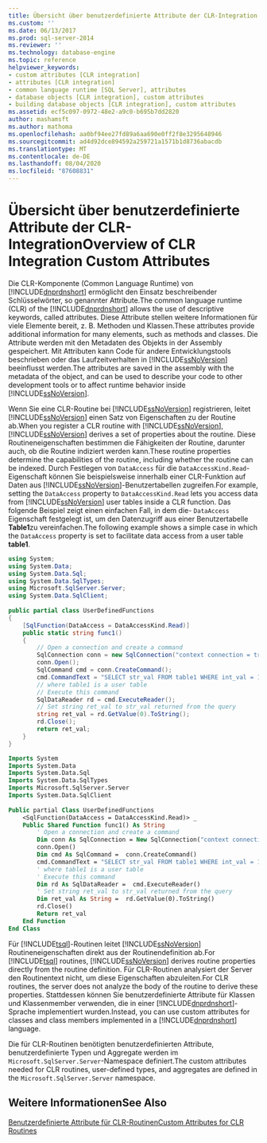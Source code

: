 ```yaml
---
title: Übersicht über benutzerdefinierte Attribute der CLR-Integration | Microsoft-Dokumentation
ms.custom: ''
ms.date: 06/13/2017
ms.prod: sql-server-2014
ms.reviewer: ''
ms.technology: database-engine
ms.topic: reference
helpviewer_keywords:
- custom attributes [CLR integration]
- attributes [CLR integration]
- common language runtime [SQL Server], attributes
- database objects [CLR integration], custom attributes
- building database objects [CLR integration], custom attributes
ms.assetid: ecf5c097-0972-48e2-a9c0-b695b7dd2820
author: mashamsft
ms.author: mathoma
ms.openlocfilehash: aa0bf94ee27fd89a6aa690e0ff2f8e3295648946
ms.sourcegitcommit: ad4d92dce894592a259721a1571b1d8736abacdb
ms.translationtype: MT
ms.contentlocale: de-DE
ms.lasthandoff: 08/04/2020
ms.locfileid: "87608831"
---
```

# <a name="overview-of-clr-integration-custom-attributes"></a><span data-ttu-id="645e9-102">Übersicht über benutzerdefinierte Attribute der CLR-Integration</span><span class="sxs-lookup"><span data-stu-id="645e9-102">Overview of CLR Integration Custom Attributes</span></span>
  <span data-ttu-id="645e9-103">Die CLR-Komponente (Common Language Runtime) von [!INCLUDE[dnprdnshort](../../includes/dnprdnshort-md.md)] ermöglicht den Einsatz beschreibender Schlüsselwörter, so genannter Attribute.</span><span class="sxs-lookup"><span data-stu-id="645e9-103">The common language runtime (CLR) of the [!INCLUDE[dnprdnshort](../../includes/dnprdnshort-md.md)] allows the use of descriptive keywords, called attributes.</span></span> <span data-ttu-id="645e9-104">Diese Attribute stellen weitere Informationen für viele Elemente bereit, z. B. Methoden und Klassen.</span><span class="sxs-lookup"><span data-stu-id="645e9-104">These attributes provide additional information for many elements, such as methods and classes.</span></span> <span data-ttu-id="645e9-105">Die Attribute werden mit den Metadaten des Objekts in der Assembly gespeichert. Mit Attributen kann Code für andere Entwicklungstools beschrieben oder das Laufzeitverhalten in [!INCLUDE[ssNoVersion](../../includes/ssnoversion-md.md)] beeinflusst werden.</span><span class="sxs-lookup"><span data-stu-id="645e9-105">The attributes are saved in the assembly with the metadata of the object, and can be used to describe your code to other development tools or to affect runtime behavior inside [!INCLUDE[ssNoVersion](../../includes/ssnoversion-md.md)].</span></span>  
  
 <span data-ttu-id="645e9-106">Wenn Sie eine CLR-Routine bei [!INCLUDE[ssNoVersion](../../includes/ssnoversion-md.md)] registrieren, leitet [!INCLUDE[ssNoVersion](../../includes/ssnoversion-md.md)] einen Satz von Eigenschaften zu der Routine ab.</span><span class="sxs-lookup"><span data-stu-id="645e9-106">When you register a CLR routine with [!INCLUDE[ssNoVersion](../../includes/ssnoversion-md.md)], [!INCLUDE[ssNoVersion](../../includes/ssnoversion-md.md)] derives a set of properties about the routine.</span></span> <span data-ttu-id="645e9-107">Diese Routineneigenschaften bestimmen die Fähigkeiten der Routine, darunter auch, ob die Routine indiziert werden kann.</span><span class="sxs-lookup"><span data-stu-id="645e9-107">These routine properties determine the capabilities of the routine, including whether the routine can be indexed.</span></span> <span data-ttu-id="645e9-108">Durch Festlegen von `DataAccess` für die `DataAccessKind.Read`-Eigenschaft können Sie beispielsweise innerhalb einer CLR-Funktion auf Daten aus [!INCLUDE[ssNoVersion](../../includes/ssnoversion-md.md)]-Benutzertabellen zugreifen.</span><span class="sxs-lookup"><span data-stu-id="645e9-108">For example, setting the `DataAccess` property to `DataAccessKind.Read` lets you access data from [!INCLUDE[ssNoVersion](../../includes/ssnoversion-md.md)] user tables inside a CLR function.</span></span> <span data-ttu-id="645e9-109">Das folgende Beispiel zeigt einen einfachen Fall, in dem die- `DataAccess` Eigenschaft festgelegt ist, um den Datenzugriff aus einer Benutzertabelle **Table1**zu vereinfachen.</span><span class="sxs-lookup"><span data-stu-id="645e9-109">The following example shows a simple case in which the `DataAccess` property is set to facilitate data access from a user table **table1**.</span></span>  
  
```csharp  
using System;  
using System.Data;  
using System.Data.Sql;  
using System.Data.SqlTypes;  
using Microsoft.SqlServer.Server;  
using System.Data.SqlClient;  
  
public partial class UserDefinedFunctions  
{  
    [SqlFunction(DataAccess = DataAccessKind.Read)]  
    public static string func1()  
    {  
        // Open a connection and create a command  
        SqlConnection conn = new SqlConnection("context connection = true");  
        conn.Open();  
        SqlCommand cmd = conn.CreateCommand();  
        cmd.CommandText = "SELECT str_val FROM table1 WHERE int_val = 10";  
        // where table1 is a user table  
        // Execute this command   
        SqlDataReader rd = cmd.ExecuteReader();  
        // Set string ret_val to str_val returned from the query  
        string ret_val = rd.GetValue(0).ToString();  
        rd.Close();  
        return ret_val;  
    }  
}  
```  
  
```vb  
Imports System  
Imports System.Data  
Imports System.Data.Sql  
Imports System.Data.SqlTypes  
Imports Microsoft.SqlServer.Server  
Imports System.Data.SqlClient  
  
Public partial Class UserDefinedFunctions  
    <SqlFunction(DataAccess = DataAccessKind.Read)> _   
    Public Shared Function func1() As String  
        ' Open a connection and create a command  
        Dim conn As SqlConnection = New SqlConnection("context connection = true")   
        conn.Open()  
        Dim cmd As SqlCommand =  conn.CreateCommand()   
        cmd.CommandText = "SELECT str_val FROM table1 WHERE int_val = 10"  
        ' where table1 is a user table  
        ' Execute this command   
        Dim rd As SqlDataReader =  cmd.ExecuteReader()   
        ' Set string ret_val to str_val returned from the query  
        Dim ret_val As String =  rd.GetValue(0).ToString()   
        rd.Close()  
        Return ret_val  
    End Function  
End Class  
```  
  
 <span data-ttu-id="645e9-110">Für [!INCLUDE[tsql](../../includes/tsql-md.md)]-Routinen leitet [!INCLUDE[ssNoVersion](../../includes/ssnoversion-md.md)] Routineneigenschaften direkt aus der Routinendefinition ab.</span><span class="sxs-lookup"><span data-stu-id="645e9-110">For [!INCLUDE[tsql](../../includes/tsql-md.md)] routines, [!INCLUDE[ssNoVersion](../../includes/ssnoversion-md.md)] derives routine properties directly from the routine definition.</span></span> <span data-ttu-id="645e9-111">Für CLR-Routinen analysiert der Server den Routinentext nicht, um diese Eigenschaften abzuleiten.</span><span class="sxs-lookup"><span data-stu-id="645e9-111">For CLR routines, the server does not analyze the body of the routine to derive these properties.</span></span> <span data-ttu-id="645e9-112">Stattdessen können Sie benutzerdefinierte Attribute für Klassen und Klassenmember verwenden, die in einer [!INCLUDE[dnprdnshort](../../includes/dnprdnshort-md.md)]-Sprache implementiert wurden.</span><span class="sxs-lookup"><span data-stu-id="645e9-112">Instead, you can use custom attributes for classes and class members implemented in a [!INCLUDE[dnprdnshort](../../includes/dnprdnshort-md.md)] language.</span></span>  
  
 <span data-ttu-id="645e9-113">Die für CLR-Routinen benötigten benutzerdefinierten Attribute, benutzerdefinierte Typen und Aggregate werden im `Microsoft.SqlServer.Server`-Namespace definiert.</span><span class="sxs-lookup"><span data-stu-id="645e9-113">The custom attributes needed for CLR routines, user-defined types, and aggregates are defined in the `Microsoft.SqlServer.Server` namespace.</span></span>  
  
## <a name="see-also"></a><span data-ttu-id="645e9-114">Weitere Informationen</span><span class="sxs-lookup"><span data-stu-id="645e9-114">See Also</span></span>  
 [<span data-ttu-id="645e9-115">Benutzerdefinierte Attribute für CLR-Routinen</span><span class="sxs-lookup"><span data-stu-id="645e9-115">Custom Attributes for CLR Routines</span></span>](../../relational-databases/clr-integration/database-objects/clr-integration-custom-attributes-for-clr-routines.md)  
  
  
